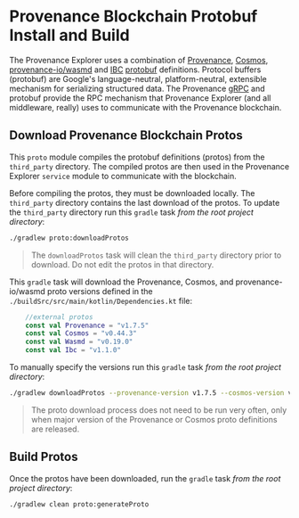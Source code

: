 # Provenance Blockchain Protobuf Install and Build

The Provenance Explorer uses a combination of [Provenance](https://github.com/provenance-io/provenance), 
[Cosmos](https://github.com/cosmos/cosmos-sdk), [provenance-io/wasmd](https://github.com/provenance-io/wasmd) 
and [IBC](https://github.com/cosmos/ibc-go) [protobuf](https://developers.google.com/protocol-buffers) definitions.
Protocol buffers (protobuf) are Google's language-neutral, platform-neutral, 
extensible mechanism for serializing structured data.  The Provenance
[gRPC](https://grpc.io) and protobuf provide the RPC mechanism that Provenance 
Explorer (and all middleware, really) uses to communicate with the Provenance blockchain.

## Download Provenance Blockchain Protos

This `proto` module compiles the protobuf definitions (protos) from the `third_party` directory.
The compiled protos are then used in the Provenance Explorer `service` module
to communicate with the blockchain.

Before compiling the protos, they must be downloaded locally.  The `third_party`
directory contains the last download of the protos.  To update the `third_party`
directory run this `gradle` task *from the root project directory*:

```bash
./gradlew proto:downloadProtos
```

> The `downloadProtos` task will clean the `third_party` directory prior to
> download.  Do not edit the protos in that directory.

This `gradle` task will download the Provenance, Cosmos, and provenance-io/wasmd proto versions defined
in the `./buildSrc/src/main/kotlin/Dependencies.kt` file:

```kotlin
    //external protos
    const val Provenance = "v1.7.5"
    const val Cosmos = "v0.44.3"
    const val Wasmd = "v0.19.0"
    const val Ibc = "v1.1.0"
```

To manually specify the versions run this `gradle` task  *from the root project directory*:

```bash
./gradlew downloadProtos --provenance-version v1.7.5 --cosmos-version v0.44.3 --wasmd-version v0.19.0 --ibc-version v1.1.0
```

> The proto download process does not need to be run very often, 
> only when major version of the Provenance or Cosmos proto definitions
> are released.

## Build Protos

Once the protos have been downloaded, run the `gradle` task *from the root project directory*:

```bash
./gradlew clean proto:generateProto
```
